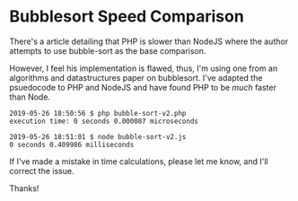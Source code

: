 # Bubblesort Speed Comparison
There's a article detailing that PHP is slower than NodeJS where the author
attempts to use bubble-sort as the base comparison.

However, I feel his implementation is flawed, thus, I'm using one from an
algorithms and datastructures paper on bubblesort. I've adapted the psuedocode
to PHP and NodeJS and have found PHP to be *much* faster than Node.

    2019-05-26 18:50:56 $ php bubble-sort-v2.php
    execution time: 0 seconds 0.000087 microseconds

    2019-05-26 18:51:01 $ node bubble-sort-v2.js
    0 seconds 0.409986 milliseconds


If I've made a mistake in time calculations, please let me know, and I'll
correct the issue.

Thanks!
